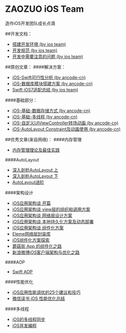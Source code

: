 # ZAOZUO iOS Team
造作iOS开发团队成长点滴

##开发文档：
* [搭建开发环境 (by ios team)](./doc/%E6%90%AD%E5%BB%BA%E5%BC%80%E5%8F%91%E7%8E%AF%E5%A2%83.md)
* [开发规范 (by ios team)](./doc/%E5%BC%80%E5%8F%91%E8%A7%84%E8%8C%83.md)
* [开发中需要注意的问题 (by ios team)](./doc/%E5%BC%80%E5%8F%91%E4%B8%AD%E9%9C%80%E8%A6%81%E6%B3%A8%E6%84%8F%E7%9A%84%E9%97%AE%E9%A2%98.md)

##原创文章：
####解决方案：
* [iOS-Swift可行性分析 (by ancode-cn)](./advanced/iOS-Swift%E5%8F%AF%E8%A1%8C%E6%80%A7%E5%88%86%E6%9E%90.md)
* [iOS-数据库模块搭建方案 (by ancode-cn)](./advanced/iOS-%E6%95%B0%E6%8D%AE%E5%BA%93%E6%A8%A1%E5%9D%97%E6%90%AD%E5%BB%BA%E6%96%B9%E6%A1%88.md)
* [Swift iOS7适配总结 (by ios team)](./advanced/Swift%20iOS7%E9%80%82%E9%85%8D%E6%80%BB%E7%BB%93.md)

####基础部分：
* [iOS-基础-数据存储方式 (by ancode-cn)](./base/iOS-%E5%9F%BA%E7%A1%80-%E6%95%B0%E6%8D%AE%E5%AD%98%E5%82%A8%E6%96%B9%E5%BC%8F.md)
* [iOS-基础-多线程 (by ancode-cn)](./base/iOS-%E5%9F%BA%E7%A1%80-%E5%A4%9A%E7%BA%BF%E7%A8%8B.md)
* [iOS-自定义UIViewController转场动画 (by ancode-cn)](./base/iOS-%E8%87%AA%E5%AE%9A%E4%B9%89UIViewController%E8%BD%AC%E5%9C%BA%E5%8A%A8%E7%94%BB.md)
* [iOS-AutoLayout Constraint及动画使用 (by ancode-cn)](./base/iOS-AutoLayout%20Constraint%E5%8F%8A%E5%8A%A8%E7%94%BB%E4%BD%BF%E7%94%A8.md)


##优秀文章(来自网络)：
####内存管理
* [内存管理理论及最佳实践](http://www.imooc.com/video/11075)

####AutoLayout
* [深入剖析AutoLayout 上](http://www.imooc.com/video/11069)
* [深入剖析AutoLayout 下](http://www.imooc.com/video/11070)
* [AutoLayout进阶](http://joywii.github.io/blog/2016/03/26/autolayoutjin-jie/)

####架构设计
* [iOS应用架构谈 开篇](http://casatwy.com/iosying-yong-jia-gou-tan-kai-pian.html)
* [iOS应用架构谈 view层的组织和调用方案](http://casatwy.com/iosying-yong-jia-gou-tan-viewceng-de-zu-zhi-he-diao-yong-fang-an.html)
* [iOS应用架构谈 网络层设计方案](http://casatwy.com/iosying-yong-jia-gou-tan-wang-luo-ceng-she-ji-fang-an.html)
* [iOS应用架构谈 本地持久化方案及动态部署](http://casatwy.com/iosying-yong-jia-gou-tan-ben-di-chi-jiu-hua-fang-an-ji-dong-tai-bu-shu.html)
* [iOS应用架构谈 组件化方案](http://casatwy.com/iOS-Modulization.html)
* [Eleme网络层封装库](https://github.com/Eleme-IMF/DRDNetworking)
* [iOS组件化方案探索](http://blog.cnbang.net/tech/3080/)
* [蘑菇街 App 的组件化之路](http://limboy.me/ios/2016/03/10/mgj-components.html)
* [新浪微博iOS客户端架构与优化之路](https://mp.weixin.qq.com/s?__biz=MzA3ODg4MDk0Ng==&mid=2651112273&idx=1&sn=893a66a04e541a99b7bc4d7cf227e2f7&scene=1&srcid=0518g0Osnf9KOVk1OmjeoL3o&key=f5c31ae61525f82ea1173bedf73f2270693dba21ee6f8ef42808c925823d44a9e0d0b1d5c098bd4d986c6dbf5b2f6c46&ascene=0&uin=OTEyMjkzMzQz)

####AOP
* [Swift AOP](http://nshipster.cn/swift-objc-runtime/)

####性能优化
* [iOS应用性能调优的25个建议和技巧](http://blog.jobbole.com/37984/)
* [微信读书 iOS 性能优化总结](http://wereadteam.github.io/)

####多线程
* [iOS的多线程同步](http://blog.zorro.im/posts/iOS-muti-threading-synchronization.html)
* [iOS并发编程](https://github.com/ming1016/study/wiki/iOS%E5%B9%B6%E5%8F%91%E7%BC%96%E7%A8%8B)

	
